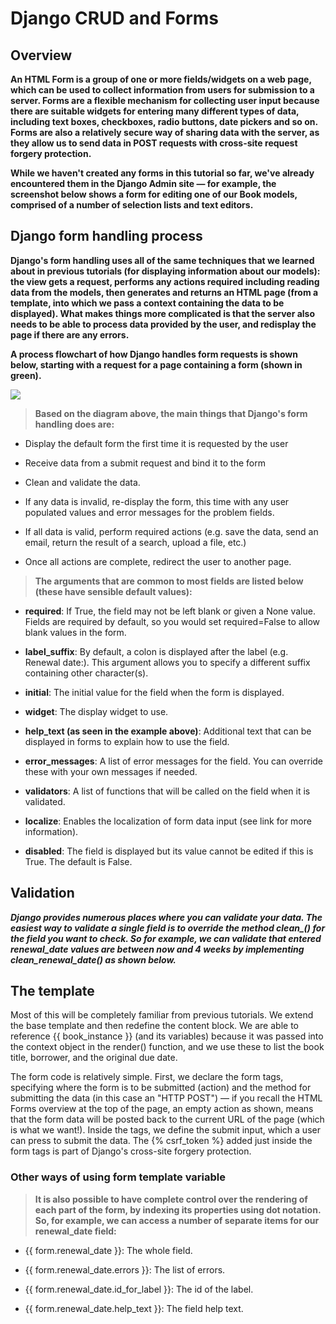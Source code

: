 # Django CRUD and Forms


## Overview

**An HTML Form is a group of one or more fields/widgets on a web page, which can be used to collect information from users for submission to a server. Forms are a flexible mechanism for collecting user input because there are suitable widgets for entering many different types of data, including text boxes, checkboxes, radio buttons, date pickers and so on. Forms are also a relatively secure way of sharing data with the server, as they allow us to send data in POST requests with cross-site request forgery protection.**

**While we haven't created any forms in this tutorial so far, we've already encountered them in the Django Admin site — for example, the screenshot below shows a form for editing one of our Book models, comprised of a number of selection lists and text editors.**


## Django form handling process

**Django's form handling uses all of the same techniques that we learned about in previous tutorials (for displaying information about our models): the view gets a request, performs any actions required including reading data from the models, then generates and returns an HTML page (from a template, into which we pass a context containing the data to be displayed). What makes things more complicated is that the server also needs to be able to process data provided by the user, and redisplay the page if there are any errors.**

**A process flowchart of how Django handles form requests is shown below, starting with a request for a page containing a form (shown in green).**


![](https://developer.mozilla.org/en-US/docs/Learn/Server-side/Django/Forms/form_handling_-_standard.png)



> **Based on the diagram above, the main things that Django's form handling does are:**

- Display the default form the first time it is requested by the user

- Receive data from a submit request and bind it to the form

- Clean and validate the data.

- If any data is invalid, re-display the form, this time with any user populated values and error messages for the problem fields.

- If all data is valid, perform required actions (e.g. save the data, send an email, return the result of a search, upload a file, etc.)

- Once all actions are complete, redirect the user to another page.



> **The arguments that are common to most fields are listed below (these have sensible default values):**

- **required**: If True, the field may not be left blank or given a None value. Fields are required by default, so you would set required=False to allow blank values in the form.

- **label_suffix**: By default, a colon is displayed after the label (e.g. Renewal date:). This argument allows you to specify a different suffix containing other character(s).

- **initial**: The initial value for the field when the form is displayed.


- **widget**: The display widget to use.


- **help_text (as seen in the example above)**: Additional text that can be displayed in forms to explain how to use the field.


- **error_messages**: A list of error messages for the field. You can override these with your own messages if needed.

- **validators**: A list of functions that will be called on the field when it is validated.

- **localize**: Enables the localization of form data input (see link for more information).

- **disabled**: The field is displayed but its value cannot be edited if this is True. The default is False.



## Validation


***Django provides numerous places where you can validate your data. The easiest way to validate a single field is to override the method clean_<fieldname>() for the field you want to check. So for example, we can validate that entered renewal_date values are between now and 4 weeks by implementing clean_renewal_date() as shown below.***


## The template

Most of this will be completely familiar from previous tutorials. We extend the base template and then redefine the content block. We are able to reference {{ book_instance }} (and its variables) because it was passed into the context object in the render() function, and we use these to list the book title, borrower, and the original due date.

The form code is relatively simple. First, we declare the form tags, specifying where the form is to be submitted (action) and the method for submitting the data (in this case an "HTTP POST") — if you recall the HTML Forms overview at the top of the page, an empty action as shown, means that the form data will be posted back to the current URL of the page (which is what we want!). Inside the tags, we define the submit input, which a user can press to submit the data. The {% csrf_token %} added just inside the form tags is part of Django's cross-site forgery protection.



### Other ways of using form template variable

> **It is also possible to have complete control over the rendering of each part of the form, by indexing its properties using dot notation. So, for example, we can access a number of separate items for our renewal_date field:**

- {{ form.renewal_date }}: The whole field.

- {{ form.renewal_date.errors }}: The list of errors.

- {{ form.renewal_date.id_for_label }}: The id of the label.

- {{ form.renewal_date.help_text }}: The field help text.





